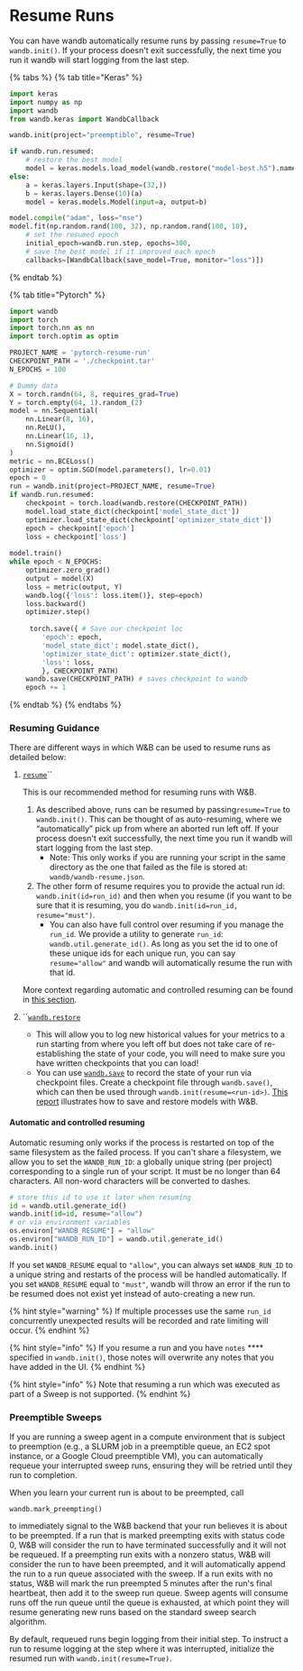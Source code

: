 # Resume Runs

You can have wandb automatically resume runs by passing `resume=True` to `wandb.init()`. If your process doesn't exit successfully, the next time you run it wandb will start logging from the last step.

{% tabs %}
{% tab title="Keras" %}
```python
import keras
import numpy as np
import wandb
from wandb.keras import WandbCallback

wandb.init(project="preemptible", resume=True)

if wandb.run.resumed:
    # restore the best model
    model = keras.models.load_model(wandb.restore("model-best.h5").name)
else:
    a = keras.layers.Input(shape=(32,))
    b = keras.layers.Dense(10)(a)
    model = keras.models.Model(input=a, output=b)

model.compile("adam", loss="mse")
model.fit(np.random.rand(100, 32), np.random.rand(100, 10),
    # set the resumed epoch
    initial_epoch=wandb.run.step, epochs=300,
    # save the best model if it improved each epoch
    callbacks=[WandbCallback(save_model=True, monitor="loss")])
```


{% endtab %}

{% tab title="Pytorch" %}
```python
import wandb
import torch
import torch.nn as nn
import torch.optim as optim

PROJECT_NAME = 'pytorch-resume-run'
CHECKPOINT_PATH = './checkpoint.tar'
N_EPOCHS = 100

# Dummy data
X = torch.randn(64, 8, requires_grad=True)
Y = torch.empty(64, 1).random_(2)
model = nn.Sequential(
    nn.Linear(8, 16), 
    nn.ReLU(), 
    nn.Linear(16, 1), 
    nn.Sigmoid()
)
metric = nn.BCELoss()
optimizer = optim.SGD(model.parameters(), lr=0.01)
epoch = 0
run = wandb.init(project=PROJECT_NAME, resume=True)
if wandb.run.resumed:
    checkpoint = torch.load(wandb.restore(CHECKPOINT_PATH))
    model.load_state_dict(checkpoint['model_state_dict'])
    optimizer.load_state_dict(checkpoint['optimizer_state_dict'])
    epoch = checkpoint['epoch']
    loss = checkpoint['loss']
    
model.train()
while epoch < N_EPOCHS:
    optimizer.zero_grad()
    output = model(X)
    loss = metric(output, Y)
    wandb.log({'loss': loss.item()}, step=epoch)
    loss.backward()
    optimizer.step()
    
     torch.save({ # Save our checkpoint loc
        'epoch': epoch,
        'model_state_dict': model.state_dict(),
        'optimizer_state_dict': optimizer.state_dict(),
        'loss': loss,
        }, CHECKPOINT_PATH)
    wandb.save(CHECKPOINT_PATH) # saves checkpoint to wandb
    epoch += 1
```
{% endtab %}
{% endtabs %}

### Resuming Guidance

There are different ways in which W\&B can be used to resume runs as detailed below:

1.  [`resume`](https://docs.wandb.ai/guides/track/advanced/resuming)``

    This is our recommended method for resuming runs with W\&B.&#x20;

    1. As described above, runs can be resumed by passing`resume=True` to `wandb.init()`. This can be thought of as auto-resuming, where we “automatically” pick up from where an aborted run left off. If your process doesn't exit successfully, the next time you run it wandb will start logging from the last step.&#x20;
       * Note: This only works if you are running your script in the same directory as the one that failed as the file is stored at: `wandb/wandb-resume.json`.
    2. The other form of resume requires you to provide the actual run id: `wandb.init(id=run_id)` and then when you resume (if you want to be sure that it is resuming, you do `wandb.init(id=run_id, resume="must")`.
       * You can also have full control over resuming if you manage the `run_id`. We provide a utility to generate `run_id`: `wandb.util.generate_id()`. As long as you set the id to one of these unique ids for each unique run, you can say `resume="allow"` and wandb will automatically resume the run with that id.

    More context regarding automatic and controlled resuming can be found in [this section](resuming.md#undefined).
2. ``[`wandb.restore`](https://docs.wandb.ai/guides/track/advanced/save-restore#examples-of-wandb.restore)&#x20;
   * This will allow you to log new historical values for your metrics to a run starting from where you left off but does not take care of re-establishing the state of your code, you will need to make sure you have written checkpoints that you can load!
   * You can use [`wandb.save`](https://docs.wandb.ai/guides/track/advanced/save-restore#examples-of-wandb.save) to record the state of your run via checkpoint files. Create a checkpoint file through `wandb.save()`, which can then be used through `wandb.init(resume=<run-id>)`. [This report](https://wandb.ai/lavanyashukla/save\_and\_restore/reports/Saving-and-Restoring-Models-with-W-B--Vmlldzo3MDQ3Mw) illustrates how to save and restore models with W\&B.

#### Automatic and controlled resuming

Automatic resuming only works if the process is restarted on top of the same filesystem as the failed process. If you can't share a filesystem, we allow you to set the `WANDB_RUN_ID`: a globally unique string (per project) corresponding to a single run of your script. It must be no longer than 64 characters. All non-word characters will be converted to dashes.

```python
# store this id to use it later when resuming
id = wandb.util.generate_id()
wandb.init(id=id, resume="allow")
# or via environment variables
os.environ["WANDB_RESUME"] = "allow"
os.environ["WANDB_RUN_ID"] = wandb.util.generate_id()
wandb.init()
```

If you set `WANDB_RESUME` equal to `"allow"`, you can always set `WANDB_RUN_ID` to a unique string and restarts of the process will be handled automatically. If you set `WANDB_RESUME` equal to `"must"`, wandb will throw an error if the run to be resumed does not exist yet instead of auto-creating a new run.

{% hint style="warning" %}
If multiple processes use the same `run_id` concurrently unexpected results will be recorded and rate limiting will occur.
{% endhint %}

{% hint style="info" %}
If you resume a run and you have `notes` **** specified in `wandb.init()`, those notes will overwrite any notes that you have added in the UI.
{% endhint %}

{% hint style="info" %}
Note that resuming a run which was executed as part of a Sweep is not supported.
{% endhint %}

### Preemptible Sweeps

If you are running a sweep agent in a compute environment that is subject to preemption  (e.g., a SLURM job in a preemptible queue, an EC2 spot instance, or a Google Cloud preemptible VM), you can automatically requeue your interrupted sweep runs, ensuring they will be retried until they run to completion.

When you learn your current run is about to be preempted, call&#x20;

```
wandb.mark_preempting()
```

to immediately signal to the W\&B backend that your run believes it is about to be preempted. If a run that is marked preempting exits with status code 0, W\&B will consider the run to have terminated successfully and it will not be requeued. If a preempting run exits with a nonzero status, W\&B will consider the run to have been preempted, and it will automatically append the run to a run queue associated with the sweep. If a run exits with no status, W\&B will mark the run preempted 5 minutes after the run's final heartbeat, then add it to the sweep run queue. Sweep agents will consume runs off the run queue until the queue is exhausted, at which point they will resume generating new runs based on the standard sweep search algorithm.&#x20;

By default, requeued runs begin logging from their initial step. To instruct a run to resume logging at the step where it was interrupted, initialize the resumed run with `wandb.init(resume=True)`.


